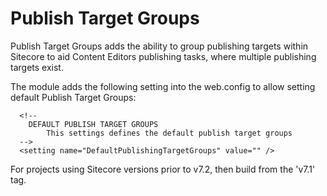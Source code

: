 # Publish Target Groups

Publish Target Groups adds the ability to group publishing targets within Sitecore to aid Content Editors publishing tasks, where multiple publishing targets exist.

The module adds the following setting into the web.config to allow setting default Publish Target Groups:

      <!--
        DEFAULT PUBLISH TARGET GROUPS
            This settings defines the default publish target groups
      -->
      <setting name="DefaultPublishingTargetGroups" value="" />

	  
  For projects using Sitecore versions prior to v7.2, then build from the 'v7.1' tag. 
  